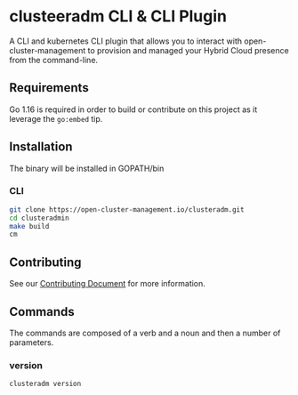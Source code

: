 [comment]: # ( Copyright Contributors to the Open Cluster Management project )
# clusteeradm CLI & CLI Plugin

A CLI and kubernetes CLI plugin that allows you to interact with open-cluster-management to provision and managed your Hybrid Cloud presence from the command-line.

## Requirements

Go 1.16 is required in order to build or contribute on this project as it leverage the `go:embed` tip.

## Installation

The binary will be installed in GOPATH/bin
### CLI

```bash
git clone https://open-cluster-management.io/clusteradm.git
cd clusteradmin
make build
cm
```

## Contributing

See our [Contributing Document](CONTRIBUTING.md) for more information.  

## Commands

The commands are composed of a verb and a noun and then a number of parameters.

### version

`clusteradm version`